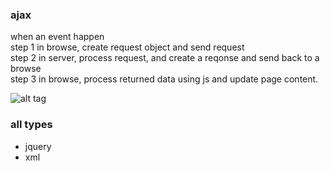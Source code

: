 ### ajax
when an event happen     
step 1 in browse, create request object and send request        
step 2 in server, process request, and create a reqonse and send back to a browse     
step 3 in browse, process returned data using js and update page content.      

![alt tag](https://www.w3schools.com/xml/ajax.gif)


### all types
* jquery  
* xml  




